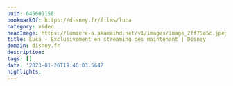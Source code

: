```yaml
---
uuid: 645601158
bookmarkOf: https://disney.fr/films/luca
category: video
headImage: https://lumiere-a.akamaihd.net/v1/images/image_2ff75a5c.jpeg?region=0%2C0%2C540%2C810
title: Luca - Exclusivement en streaming dès maintenant | Disney
domain: disney.fr
description: 
tags: []
date: '2023-01-26T19:46:03.564Z'
highlights: 
---
```



